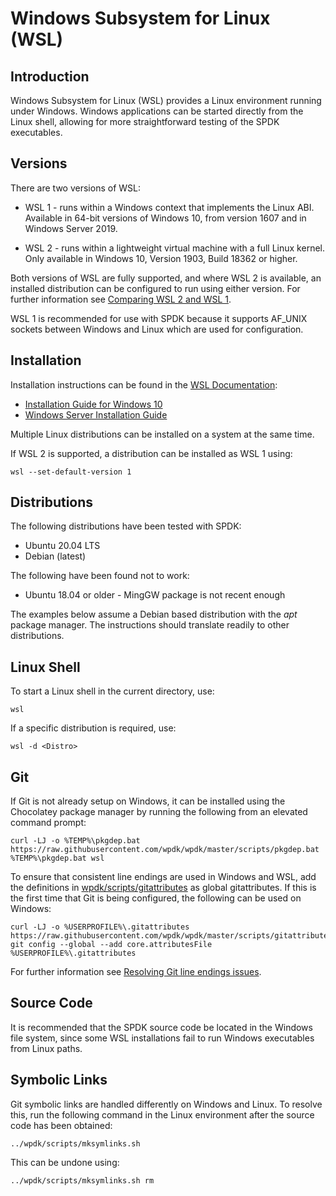 <a id="wsl"></a>
# Windows Subsystem for Linux (WSL)

## Introduction

Windows Subsystem for Linux (WSL) provides a Linux environment running
under Windows. Windows applications can be started directly from the
Linux shell, allowing for more straightforward testing of the SPDK
executables.

## Versions

There are two versions of WSL:

* WSL 1 - runs within a Windows context that implements the Linux ABI.\
Available in 64-bit versions of Windows 10, from version 1607
and in Windows Server 2019.

* WSL 2 - runs within a lightweight virtual machine with a full Linux kernel.\
Only available in Windows 10, Version 1903, Build 18362 or higher.

Both versions of WSL are fully supported, and where WSL 2 is available,
an installed distribution can be configured to run using either version.
For further information see
[Comparing WSL 2 and WSL 1](https://docs.microsoft.com/en-us/windows/wsl/compare-versions).

WSL 1 is recommended for use with SPDK because it supports
AF_UNIX sockets between Windows and Linux which are used for configuration.

## Installation

Installation instructions can be found in the
[WSL Documentation](https://docs.microsoft.com/en-us/windows/wsl/):

* [Installation Guide for Windows 10](https://docs.microsoft.com/en-us/windows/wsl/install-win10)
* [Windows Server Installation Guide](https://docs.microsoft.com/en-us/windows/wsl/install-on-server)

Multiple Linux distributions can be installed on a system at the same time.

If WSL 2 is supported, a distribution can be installed as WSL 1 using:

~~~{.sh}
wsl --set-default-version 1
~~~

## Distributions

The following distributions have been tested with SPDK:

* Ubuntu 20.04 LTS
* Debian (latest)

The following have been found not to work:

* Ubuntu 18.04 or older - MingGW package is not recent enough

The examples below assume a Debian based distribution with the *apt* package manager.
The instructions should translate readily to other distributions.

## Linux Shell

To start a Linux shell in the current directory, use:

~~~{.sh}
wsl
~~~

If a specific distribution is required, use:

~~~{.sh}
wsl -d <Distro>
~~~

## Git

If Git is not already setup on Windows, it can be installed using the Chocolatey package manager by
running the following from an elevated command prompt:

~~~{.sh}
curl -LJ -o %TEMP%\pkgdep.bat https://raw.githubusercontent.com/wpdk/wpdk/master/scripts/pkgdep.bat
%TEMP%\pkgdep.bat wsl
~~~

To ensure that consistent line endings are used in Windows and WSL, add the definitions in
[wpdk/scripts/gitattributes](http://raw.githubusercontent.com/wpdk/wpdk/master/scripts/gitattributes)
as global gitattributes. If this is the first time that Git is being configured, the following can be used on Windows:

~~~{.sh}
curl -LJ -o %USERPROFILE%\.gitattributes https://raw.githubusercontent.com/wpdk/wpdk/master/scripts/gitattributes
git config --global --add core.attributesFile %USERPROFILE%\.gitattributes
~~~

For further information see
[Resolving Git line endings issues](https://code.visualstudio.com/docs/remote/troubleshooting#_resolving-git-line-ending-issues-in-containers-resulting-in-many-modified-files).

## Source Code

It is recommended that the SPDK source code be located in the Windows file system, since some
WSL installations fail to run Windows executables from Linux paths.

<a id="symlinks"></a>
## Symbolic Links

Git symbolic links are handled differently on Windows and Linux. To resolve this,
run the following command in the Linux environment after the source code has
been obtained:

~~~{.sh}
../wpdk/scripts/mksymlinks.sh
~~~

This can be undone using:

~~~{.sh}
../wpdk/scripts/mksymlinks.sh rm
~~~
